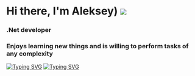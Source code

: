 # Hi there, I'm Aleksey) ![](https://github.com/blackcater/blackcater/raw/main/images/Hi.gif) 
### .Net developer
### Enjoys learning new things and is willing to perform tasks of any complexity
[![Typing SVG](https://readme-typing-svg.demolab.com?font=Fira+Code&pause=1000&random=false&width=435&lines=Backend+on+Asp.net)](https://git.io/typing-svg)
[![Typing SVG](https://readme-typing-svg.demolab.com?font=Fira+Code&pause=1000&random=false&width=435&lines=Frontern+on+Wpf;How+vexingly+quick+daft+zebras+jump)](https://git.io/typing-svg)

